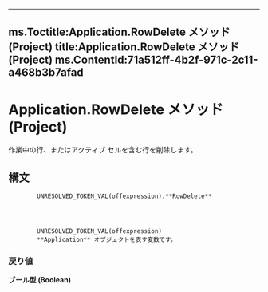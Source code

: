 

---
ms.Toctitle:Application.RowDelete メソッド (Project)
title:Application.RowDelete メソッド (Project)
ms.ContentId:71a512ff-4b2f-971c-2c11-a468b3b7afad
---
# Application.RowDelete メソッド (Project)




作業中の行、またはアクティブ セルを含む行を削除します。

## 構文

            UNRESOLVED_TOKEN_VAL(offexpression).**RowDelete**




            UNRESOLVED_TOKEN_VAL(offexpression)
            **Application** オブジェクトを表す変数です。

### 戻り値
**ブール型 (Boolean)**






